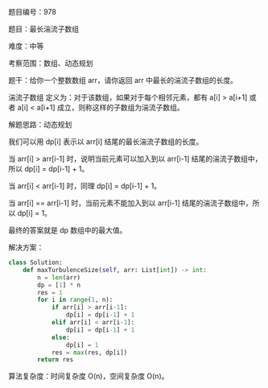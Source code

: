 题目编号：978

题目：最长湍流子数组

难度：中等

考察范围：数组、动态规划

题干：给你一个整数数组 arr，请你返回 arr 中最长的湍流子数组的长度。

湍流子数组 定义为：对于该数组，如果对于每个相邻元素，都有 a[i] > a[i+1] 或者 a[i] < a[i+1] 成立，则称这样的子数组为湍流子数组。

解题思路：动态规划

我们可以用 dp[i] 表示以 arr[i] 结尾的最长湍流子数组的长度。

当 arr[i] > arr[i-1] 时，说明当前元素可以加入到以 arr[i-1] 结尾的湍流子数组中，所以 dp[i] = dp[i-1] + 1。

当 arr[i] < arr[i-1] 时，同理 dp[i] = dp[i-1] + 1。

当 arr[i] == arr[i-1] 时，当前元素不能加入到以 arr[i-1] 结尾的湍流子数组中，所以 dp[i] = 1。

最终的答案就是 dp 数组中的最大值。

解决方案：

```python
class Solution:
    def maxTurbulenceSize(self, arr: List[int]) -> int:
        n = len(arr)
        dp = [1] * n
        res = 1
        for i in range(1, n):
            if arr[i] > arr[i-1]:
                dp[i] = dp[i-1] + 1
            elif arr[i] < arr[i-1]:
                dp[i] = dp[i-1] + 1
            else:
                dp[i] = 1
            res = max(res, dp[i])
        return res
```

算法复杂度：时间复杂度 O(n)，空间复杂度 O(n)。